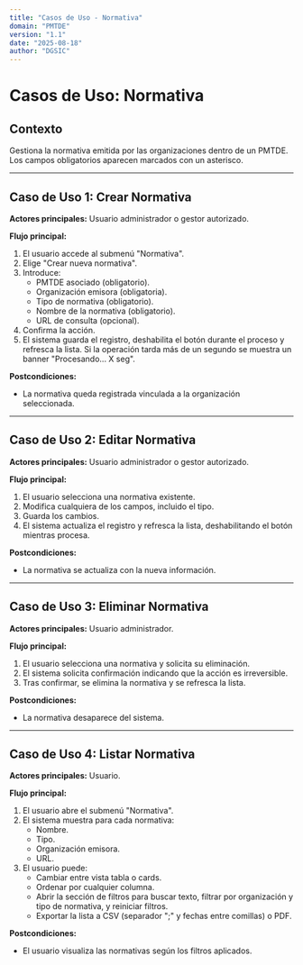 ```yaml
---
title: "Casos de Uso - Normativa"
domain: "PMTDE"
version: "1.1"
date: "2025-08-18"
author: "DGSIC"
---
```


# Casos de Uso: Normativa

## Contexto
Gestiona la normativa emitida por las organizaciones dentro de un PMTDE. Los campos obligatorios aparecen marcados con un asterisco.

---

## Caso de Uso 1: Crear Normativa
**Actores principales:** Usuario administrador o gestor autorizado.

**Flujo principal:**
1. El usuario accede al submenú "Normativa".
2. Elige "Crear nueva normativa".
3. Introduce:
   - PMTDE asociado (obligatorio).
   - Organización emisora (obligatoria).
   - Tipo de normativa (obligatorio).
   - Nombre de la normativa (obligatorio).
   - URL de consulta (opcional).
4. Confirma la acción.
5. El sistema guarda el registro, deshabilita el botón durante el proceso y refresca la lista. Si la operación tarda más de un segundo se muestra un banner "Procesando... X seg".

**Postcondiciones:**
- La normativa queda registrada vinculada a la organización seleccionada.

---

## Caso de Uso 2: Editar Normativa
**Actores principales:** Usuario administrador o gestor autorizado.

**Flujo principal:**
1. El usuario selecciona una normativa existente.
2. Modifica cualquiera de los campos, incluido el tipo.
3. Guarda los cambios.
4. El sistema actualiza el registro y refresca la lista, deshabilitando el botón mientras procesa.

**Postcondiciones:**
- La normativa se actualiza con la nueva información.

---

## Caso de Uso 3: Eliminar Normativa
**Actores principales:** Usuario administrador.

**Flujo principal:**
1. El usuario selecciona una normativa y solicita su eliminación.
2. El sistema solicita confirmación indicando que la acción es irreversible.
3. Tras confirmar, se elimina la normativa y se refresca la lista.

**Postcondiciones:**
- La normativa desaparece del sistema.

---

## Caso de Uso 4: Listar Normativa
**Actores principales:** Usuario.

**Flujo principal:**
1. El usuario abre el submenú "Normativa".
2. El sistema muestra para cada normativa:
   - Nombre.
   - Tipo.
   - Organización emisora.
   - URL.
3. El usuario puede:
   - Cambiar entre vista tabla o cards.
   - Ordenar por cualquier columna.
   - Abrir la sección de filtros para buscar texto, filtrar por organización y tipo de normativa, y reiniciar filtros.
   - Exportar la lista a CSV (separador ";" y fechas entre comillas) o PDF.

**Postcondiciones:**
- El usuario visualiza las normativas según los filtros aplicados.

